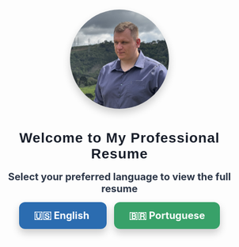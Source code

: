 <p align="center">
  <img src="./profile.jpeg" alt="Lucas Kulik Chropacz" width="200" style="border-radius: 50%; box-shadow: 0px 8px 16px rgba(0, 0, 0, 0.2);"/>
</p>

<h1 align="center" style="font-family: 'Helvetica', sans-serif; color: #1A202C; letter-spacing: 1px;">
  Welcome to My Professional Resume
</h1>

<p align="center">
  <strong style="font-size: 20px; color: #2D3748;">
    Select your preferred language to view the full resume
  </strong>
</p>

<p align="center" style="margin-top: 30px;">
  <a href="en.html" style="
    text-decoration: none;
    font-size: 20px;
    color: white;
    font-weight: bold;
    padding: 15px 30px;
    background-color: #2B6CB0;
    border-radius: 12px;
    box-shadow: 0px 8px 16px rgba(0, 0, 0, 0.2);
    transition: background-color 0.3s ease;">
    🇺🇸 English
  </a>
  &nbsp;&nbsp;&nbsp;
  <a href="pt.html" style="
    text-decoration: none;
    font-size: 20px;
    color: white;
    font-weight: bold;
    padding: 15px 30px;
    background-color: #38A169;
    border-radius: 12px;
    box-shadow: 0px 8px 16px rgba(0, 0, 0, 0.2);
    transition: background-color 0.3s ease;">
    🇧🇷 Portuguese
  </a>
</p>